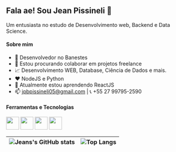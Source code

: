 ## Fala ae! Sou Jean Pissineli 🤙
Um entusiasta no estudo de Desenvolvimento web, Backend e Data Science.

#### Sobre mim
  - 💼 Desenvolvedor no Banestes
  - 👯 Estou procurando colaborar em projetos freelance
  - 📈 Desenvolvimento WEB, Database, Ciência de Dados e mais.
  - ❤️ NodeJS e Python
  - 🌱 Atualmente estou aprendendo ReactJS
  - 📫 jpbpissineli05@gmail.com | 📞 +55 27 99795-2590

#### Ferramentas e Tecnologias
<img loading="lazy" height="35rem" width="35rem" src="https://cdn.jsdelivr.net/gh/devicons/devicon/icons/nodejs/nodejs-original.svg" /> <img loading="lazy" height="35rem" width="35rem" src="https://cdn.jsdelivr.net/gh/devicons/devicon/icons/python/python-original.svg" />
<img loading="lazy" height="35rem" width="35rem" src="https://cdn.jsdelivr.net/gh/devicons/devicon/icons/mysql/mysql-original.svg" />
<img loading="lazy" height="35rem" width="35rem" src="https://cdn.jsdelivr.net/gh/devicons/devicon/icons/react/react-original.svg" />

          
          
| ![Jeans's GitHub stats](https://github-readme-stats.vercel.app/api?username=ojotape05&show_icons=true&theme=merko) | ![Top Langs](https://github-readme-stats.vercel.app/api/top-langs/?username=ojotape05&layout=compact) |
| ------------- | ------------- |
